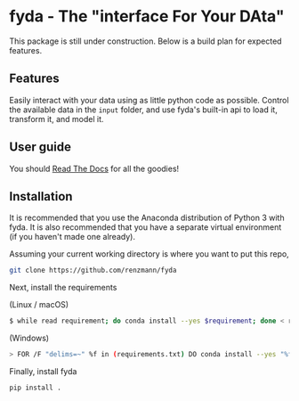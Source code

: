 # fyda - The "interface For Your DAta"

This package is still under construction. Below is a build plan for expected
features.


## Features

Easily interact with your data using as little python code as possible. Control
the available data in the ``input`` folder, and use fyda's built-in api to
load it, transform it, and model it. 


## User guide

You should [Read The Docs](https://fyda.readthedocs.io/en/latest/) for all
the goodies!


## Installation

It is recommended that you use the Anaconda distribution of Python 3 with
fyda. It is also recommended that you have a separate virtual environment (if
you haven't made one already).


Assuming your current working directory is where you want to put this repo, 

```sh
git clone https://github.com/renzmann/fyda
```


Next, install the requirements

(Linux / macOS)

```sh
$ while read requirement; do conda install --yes $requirement; done < requirements.txt
```

(Windows)

```sh
> FOR /F "delims=~" %f in (requirements.txt) DO conda install --yes "%f" || pip install "%f"
```

Finally, install fyda

```sh
pip install .
```


